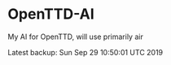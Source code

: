 # OpenTTD-AI
My AI for OpenTTD, will use primarily air

Latest backup: Sun Sep 29 10:50:01 UTC 2019
